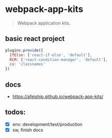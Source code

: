 # webpack-app-kits
> Webpack application kits.

## basic react project
```js
plugins.provide({
  IfElse: ['react-if-else', 'default'],
  RCM: ['react-condition-manager', 'default'],
  cx: 'classnames'
})
```

## docs
- https://afeiship.github.io/webpack-app-kits/

## todos:
- [x] env: development/test/production
- [x] sw, finish docs
